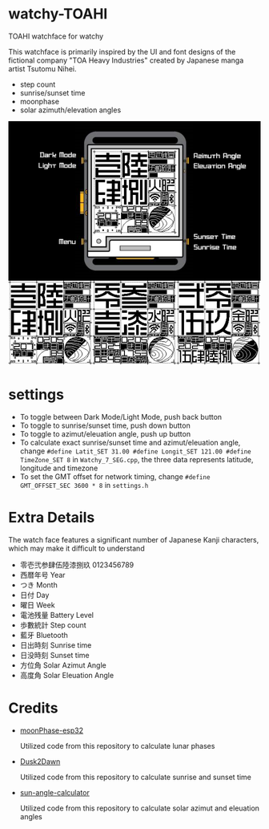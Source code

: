 # watchy-TOAHI

TOAHI watchface for watchy

This watchface is primarily inspired by the UI and font designs of the fictional company "TOA Heavy Industries" created by Japanese manga artist Tsutomu Nihei.

* step count
* sunrise/sunset time
* moonphase
* solar azimuth/elevation angles

![picture](/assets/pic.png)

# settings

* To toggle between Dark Mode/Light Mode, push back button
* To toggle to sunrise/sunset time, push down button
* To toggle to azimut/eleuation angle, push up button
* To calculate exact sunrise/sunset time and azimut/eleuation angle, change `#define Latit_SET 31.00 #define Longit_SET 121.00 #define TimeZone_SET 8` in `Watchy_7_SEG.cpp`, the three data represents latitude, longitude and timezone
* To set the GMT offset for network timing, change `#define GMT_OFFSET_SEC 3600 * 8` in `settings.h`

# Extra Details

The watch face features a significant number of Japanese Kanji characters, which may make it difficult to understand

* 零壱弐参肆伍陸漆捌玖 0123456789
* 西暦年号 Year
* つき Month
* 日付 Day
* 曜日 Week
* 電池残量 Battery Level
* 歩數統計 Step count
* 藍牙 Bluetooth
* 日出時刻 Sunrise time
* 日没時刻 Sunset time
* 方位角 Solar Azimut Angle
* 高度角 Solar Eleuation Angle

# Credits

* [moonPhase-esp32](https://github.com/CelliesProjects/moonPhase-esp32) 

  Utilized code from this repository to calculate lunar phases

* [Dusk2Dawn](https://github.com/dmkishi/Dusk2Dawn)

  Utilized code from this repository to calculate sunrise and sunset time

* [sun-angle-calculator](https://github.com/sandervanthul/sun-angle-calculator)

  Utilized code from this repository to calculate solar azimut and eleuation angles